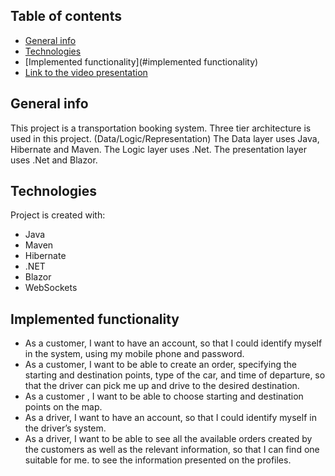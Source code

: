 ## Table of contents
* [General info](#general-info)
* [Technologies](#technologies)
* [Implemented functionality](#implemented functionality)
* [Link to the video presentation](#link-to-the-video-presentation)

## General info
This project is a transportation booking system. 
Three tier architecture is used in this project. (Data/Logic/Representation)
The Data layer uses Java, Hibernate and Maven.
The Logic layer uses .Net.
The presentation layer uses .Net and Blazor.

## Technologies
Project is created with:
* Java
* Maven
* Hibernate
* .NET
* Blazor
* WebSockets

## Implemented functionality

* As a customer, I want to have an account,
so that I could identify myself in the system,
using my mobile phone and password.
* As a customer, I want to be able to create an
order, specifying the starting and destination
points, type of the car, and time of departure,
so that the driver can pick me up and drive to
the desired destination.
* As a customer , I want to be able to choose
starting and destination points on the map.
* As a driver, I want to have an account, so
that I could identify myself in the driver’s
system.
* As a driver, I want to be able to see all the
available orders created by the customers as
well as the relevant information, so that I can
find one suitable for me.
to see the information presented on the
profiles.


